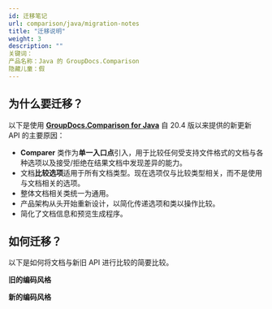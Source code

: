 ```yaml
---
id: 迁移笔记
url: comparison/java/migration-notes
title: "迁移说明"
weight: 3
description: ""
关键词：
产品名称：Java 的 GroupDocs.Comparison
隐藏儿童：假
---
```

## 为什么要迁移？

以下是使用 **[GroupDocs.Comparison for Java](https://products.groupdocs.com/comparison/java)** 自 20.4 版以来提供的新更新 API 的主要原因：

* **Comparer** 类作为**单一入口点**引入，用于比较任何受支持文件格式的文档与各种选项以及接受/拒绝在结果文档中发现差异的能力。
* 文档**比较选项**适用于所有文档类型。现在选项仅与比较类型相关，而不是使用与文档相关的选项。
* 整体文档相关类统一为通用。
* 产品架构从头开始重新设计，以简化传递选项和类以操作比较。
* 简化了文档信息和预览生成程序。
    


## 如何迁移？

以下是如何将文档与新旧 API 进行比较的简要比较。

**旧的编码风格**

<script src="https://gist.github.com/groupdocs-comparison-gists/e2edd2208e2c0cec2a3807160d850c0e.js"></script>

**新的编码风格**

<script src="https://gist.github.com/groupdocs-comparison-gists/2d026c76b30856c2e86c0a27df28b236.js"></script>
